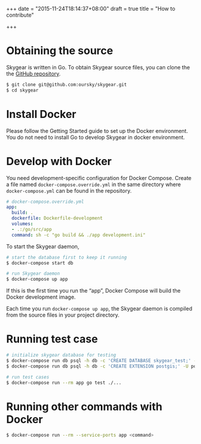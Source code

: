 +++
date = "2015-11-24T18:14:37+08:00"
draft = true
title = "How to contribute"

+++

# Obtaining the source

Skygear is written in Go. To obtain Skygear source files, you can clone the
the [GitHub repository](https://github.com/oursky/skygear).

```sh
$ git clone git@github.com:oursky/skygear.git
$ cd skygear
```

# Install Docker

Please follow the Getting Started guide to set up the Docker environment.
You do not need to install Go to develop Skygear in docker environment.

# Develop with Docker

You need development-specific configuration for Docker Compose. Create
a file named `docker-compose.override.yml` in the same directory where
`docker-compose.yml` can be found in the repository.

```yaml
# docker-compose.override.yml
app:
  build: .
  dockerfile: Dockerfile-development
  volumes:
  - .:/go/src/app
  command: sh -c "go build && ./app development.ini"
```

To start the Skygear daemon,

```sh
# start the database first to keep it running
$ docker-compose start db

# run Skygear daemon
$ docker-compose up app
```

If this is the first time you run the “app”, Docker Compose will build the
Docker development image.

Each time you run `docker-compose up app`, the Skygear daemon is compiled
from the source files in your project directory.

# Running test case

```sh
# initialize skygear database for testing
$ docker-compose run db psql -h db -c 'CREATE DATABASE skygear_test;' -U postgres
$ docker-compose run db psql -h db -c 'CREATE EXTENSION postgis;' -U postgres -d skygear_test

# run test cases
$ docker-compose run --rm app go test ./...
```

# Running other commands with Docker

```sh
$ docker-compose run --rm --service-ports app <command>
```
